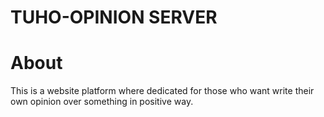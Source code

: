 # TUHO-OPINION SERVER

# About
This is a website platform where dedicated for those who want write their own opinion over something in positive way.